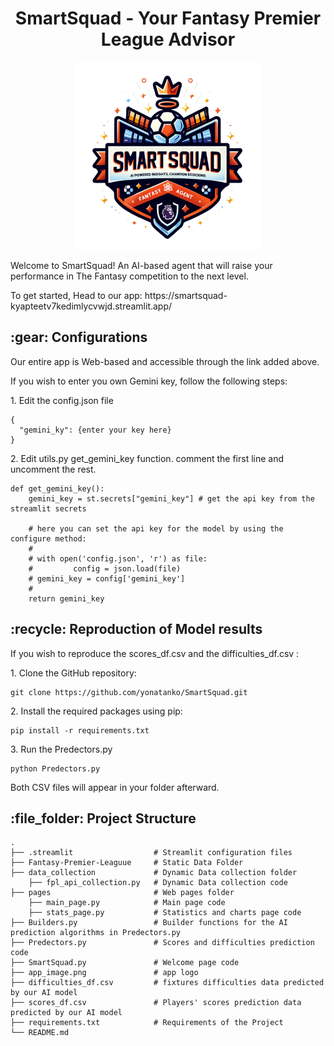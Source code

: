 <h1 align="center" id="title">SmartSquad - Your Fantasy Premier League Advisor</h1>
<p align="center">
  <img src="https://github.com/yonatanko/SmartSquad/blob/main/app_image.png" width=300 />
</p>
<p id= "description">Welcome to SmartSquad! An AI-based agent that will raise your performance in The Fantasy competition to the next level.</p>
<p>To get started, Head to our app: https://smartsquad-kyapteetv7kedimlycvwjd.streamlit.app/ </p>

<h2>:gear: Configurations </h2>
<p>Our entire app is Web-based and accessible through the link added above.</p>
<p>If you wish to enter you own Gemini key, follow the following steps:</p>
<p> 1. Edit the config.json file</p>

```
{
  "gemini_ky": {enter your key here}
}
```
<p> 2. Edit utils.py get_gemini_key function. comment the first line and uncomment the rest. </p>

```
def get_gemini_key():
    gemini_key = st.secrets["gemini_key"] # get the api key from the streamlit secrets

    # here you can set the api key for the model by using the configure method:
    #
    # with open('config.json', 'r') as file:
    #         config = json.load(file)
    # gemini_key = config['gemini_key']
    #
    return gemini_key
```

<h2>:recycle: Reproduction of Model results</h2>
<p>If you wish to reproduce the scores_df.csv and the difficulties_df.csv : </p>
<p> 1. Clone the GitHub repository:</p>

```
git clone https://github.com/yonatanko/SmartSquad.git
```
<p> 2. Install the required packages using pip: </p>

```
pip install -r requirements.txt
```

<p> 3. Run the Predectors.py </p>

```
python Predectors.py
```
Both CSV files will appear in your folder afterward.

<h2>:file_folder: Project Structure</h2>

```
.
├── .streamlit                  # Streamlit configuration files
├── Fantasy-Premier-Leaguue     # Static Data Folder                   
├── data_collection             # Dynamic Data collection folder
    ├── fpl_api_collection.py   # Dynamic Data collection code         
├── pages                       # Web pages folder
    ├── main_page.py            # Main page code
    ├── stats_page.py           # Statistics and charts page code
├── Builders.py                 # Builder functions for the AI prediction algorithms in Predectors.py
├── Predectors.py               # Scores and difficulties prediction code
├── SmartSquad.py               # Welcome page code
├── app_image.png               # app logo
├── difficulties_df.csv         # fixtures difficulties data predicted by our AI model
├── scores_df.csv               # Players' scores prediction data predicted by our AI model
├── requirements.txt            # Requirements of the Project
└── README.md
```
